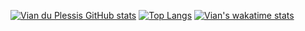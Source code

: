 [![Vian du Plessis GitHub stats](https://github-readme-stats.vercel.app/api?username=Vian-du-Plessis&theme=gruvbox)](https://github.com/Vian-du-Plessis/github-readme-stats)
[![Top Langs](https://github-readme-stats.vercel.app/api/top-langs/?username=Vian-du-Plessis&langs_count=10&layout=compact)](https://github.com/Vian-du-Plessis/github-readme-stats)
[![Vian's wakatime stats](https://github-readme-stats.vercel.app/api/wakatime?username=Vian)](https://github.com/Vian-du-Plessis/github-readme-stats)
